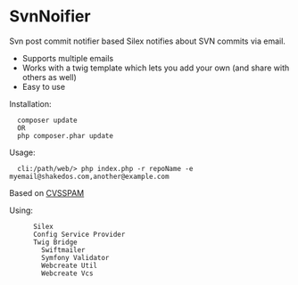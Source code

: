 SvnNoifier
==========

Svn post commit notifier based Silex notifies about SVN commits via email. 

- Supports multiple emails
- Works with a twig template which lets you add your own (and share with others as well) 
- Easy to use 

Installation: 
```
  composer update 
  OR
  php composer.phar update
```

Usage: 

``` 
  cli:/path/web/> php index.php -r repoName -e myemail@shakedos.com,another@example.com
```

Based on [CVSSPAM](http://www.badgers-in-foil.co.uk/projects/cvsspam/)

Using:
```
      Silex
      Config Service Provider 
      Twig Bridge
	    Swiftmailer 
	    Symfony Validator 
	    Webcreate Util 
	    Webcreate Vcs
```
